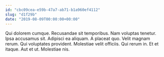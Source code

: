 ```yaml
---
id: "cbc09cea-e59b-47a7-ab71-b1a960ef4112"
slug: "d1f29b"
date: "2019-08-09T00:00:00+00:00"
---
```


Qui dolorem cumque. Recusandae sit temporibus. Nam voluptas tenetur. Ipsa accusamus sit. Adipisci ea aliquam. A placeat quo. Velit magnam rerum. Qui voluptates provident. Molestiae velit officiis. Qui rerum in. Et et itaque. Aut et ut. Molestiae nis.
